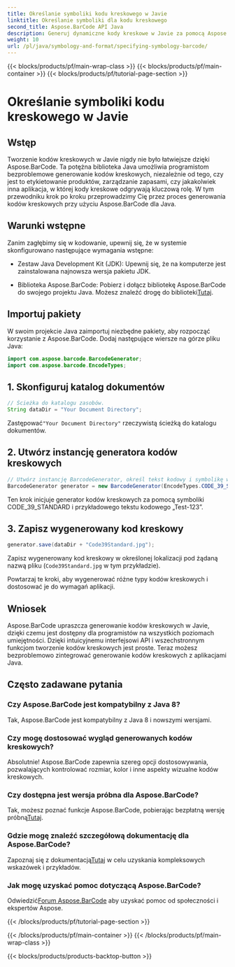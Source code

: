 ```yaml
---
title: Określanie symboliki kodu kreskowego w Javie
linktitle: Określanie symboliki dla kodu kreskowego
second_title: Aspose.BarCode API Java
description: Generuj dynamiczne kody kreskowe w Javie za pomocą Aspose.BarCode. Łatwa integracja, wszechstronna personalizacja i niezawodne funkcje spełniające wszystkie potrzeby związane z kodami kreskowymi.
weight: 10
url: /pl/java/symbology-and-format/specifying-symbology-barcode/
---
```


{{< blocks/products/pf/main-wrap-class >}}
{{< blocks/products/pf/main-container >}}
{{< blocks/products/pf/tutorial-page-section >}}

# Określanie symboliki kodu kreskowego w Javie


## Wstęp

Tworzenie kodów kreskowych w Javie nigdy nie było łatwiejsze dzięki Aspose.BarCode. Ta potężna biblioteka Java umożliwia programistom bezproblemowe generowanie kodów kreskowych, niezależnie od tego, czy jest to etykietowanie produktów, zarządzanie zapasami, czy jakakolwiek inna aplikacja, w której kody kreskowe odgrywają kluczową rolę. W tym przewodniku krok po kroku przeprowadzimy Cię przez proces generowania kodów kreskowych przy użyciu Aspose.BarCode dla Java.

## Warunki wstępne

Zanim zagłębimy się w kodowanie, upewnij się, że w systemie skonfigurowano następujące wymagania wstępne:

- Zestaw Java Development Kit (JDK): Upewnij się, że na komputerze jest zainstalowana najnowsza wersja pakietu JDK.

-  Biblioteka Aspose.BarCode: Pobierz i dołącz bibliotekę Aspose.BarCode do swojego projektu Java. Możesz znaleźć drogę do biblioteki[Tutaj](https://releases.aspose.com/barcode/java/).

## Importuj pakiety

W swoim projekcie Java zaimportuj niezbędne pakiety, aby rozpocząć korzystanie z Aspose.BarCode. Dodaj następujące wiersze na górze pliku Java:

```java
import com.aspose.barcode.BarcodeGenerator;
import com.aspose.barcode.EncodeTypes;
```

## 1. Skonfiguruj katalog dokumentów

```java
// Ścieżka do katalogu zasobów.
String dataDir = "Your Document Directory";
```

 Zastępować`"Your Document Directory"` rzeczywistą ścieżką do katalogu dokumentów.

## 2. Utwórz instancję generatora kodów kreskowych

```java
// Utwórz instancję BarcodeGenerator, określ tekst kodowy i symbolikę w konstruktorze
BarcodeGenerator generator = new BarcodeGenerator(EncodeTypes.CODE_39_STANDARD, "Test-123");
```

Ten krok inicjuje generator kodów kreskowych za pomocą symboliki CODE_39_STANDARD i przykładowego tekstu kodowego „Test-123”.

## 3. Zapisz wygenerowany kod kreskowy

```java
generator.save(dataDir + "Code39Standard.jpg");
```

Zapisz wygenerowany kod kreskowy w określonej lokalizacji pod żądaną nazwą pliku (`Code39Standard.jpg` w tym przykładzie).

Powtarzaj te kroki, aby wygenerować różne typy kodów kreskowych i dostosować je do wymagań aplikacji.

## Wniosek

Aspose.BarCode upraszcza generowanie kodów kreskowych w Javie, dzięki czemu jest dostępny dla programistów na wszystkich poziomach umiejętności. Dzięki intuicyjnemu interfejsowi API i wszechstronnym funkcjom tworzenie kodów kreskowych jest proste. Teraz możesz bezproblemowo zintegrować generowanie kodów kreskowych z aplikacjami Java.

## Często zadawane pytania

### Czy Aspose.BarCode jest kompatybilny z Java 8?
Tak, Aspose.BarCode jest kompatybilny z Java 8 i nowszymi wersjami.

### Czy mogę dostosować wygląd generowanych kodów kreskowych?
Absolutnie! Aspose.BarCode zapewnia szereg opcji dostosowywania, pozwalających kontrolować rozmiar, kolor i inne aspekty wizualne kodów kreskowych.

### Czy dostępna jest wersja próbna dla Aspose.BarCode?
 Tak, możesz poznać funkcje Aspose.BarCode, pobierając bezpłatną wersję próbną[Tutaj](https://releases.aspose.com/).

### Gdzie mogę znaleźć szczegółową dokumentację dla Aspose.BarCode?
 Zapoznaj się z dokumentacją[Tutaj](https://reference.aspose.com/barcode/java/) w celu uzyskania kompleksowych wskazówek i przykładów.

### Jak mogę uzyskać pomoc dotyczącą Aspose.BarCode?
 Odwiedzić[Forum Aspose.BarCode](https://forum.aspose.com/c/barcode/13) aby uzyskać pomoc od społeczności i ekspertów Aspose.

{{< /blocks/products/pf/tutorial-page-section >}}

{{< /blocks/products/pf/main-container >}}
{{< /blocks/products/pf/main-wrap-class >}}

{{< blocks/products/products-backtop-button >}}

